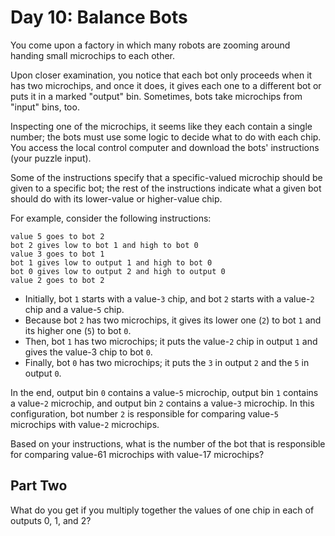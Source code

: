 # Day 10: Balance Bots

You come upon a factory in which many robots are zooming around handing small
microchips to each other.

Upon closer examination, you notice that each bot only proceeds when it has two
microchips, and once it does, it gives each one to a different bot or puts it
in a marked "output" bin. Sometimes, bots take microchips from "input" bins, too.

Inspecting one of the microchips, it seems like they each contain a single
number; the bots must use some logic to decide what to do with each chip. You
access the local control computer and download the bots' instructions (your
  puzzle input).

Some of the instructions specify that a specific-valued microchip should be
given to a specific bot; the rest of the instructions indicate what a given bot
should do with its lower-value or higher-value chip.

For example, consider the following instructions:

```
value 5 goes to bot 2
bot 2 gives low to bot 1 and high to bot 0
value 3 goes to bot 1
bot 1 gives low to output 1 and high to bot 0
bot 0 gives low to output 2 and high to output 0
value 2 goes to bot 2
```

* Initially, bot `1` starts with a value-`3` chip, and bot `2` starts with a
  value-`2` chip and a value-`5` chip.
* Because bot `2` has two microchips, it gives its lower one (`2`) to bot `1`
  and its higher one (`5`) to bot `0`.
* Then, bot `1` has two microchips; it puts the value-`2` chip in output `1` and
  gives the value-3 chip to bot `0`.
* Finally, bot `0` has two microchips; it puts the `3` in output `2` and the `5`
  in output `0`.

In the end, output bin `0` contains a value-`5` microchip, output bin `1`
contains a value-`2` microchip, and output bin `2` contains a value-`3`
microchip. In this configuration, bot number `2` is responsible for comparing
value-`5` microchips with value-`2` microchips.

Based on your instructions, what is the number of the bot that is responsible
for comparing value-61 microchips with value-17 microchips?

## Part Two

What do you get if you multiply together the values of one chip in each of
outputs 0, 1, and 2?

